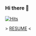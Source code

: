 ### Hi there 👋

<!--
**UOSCS/UOSCS** is a ✨ _special_ ✨ repository because its `README.md` (this file) appears on your GitHub profile.

Here are some ideas to get you started:

- 🔭 I’m currently working on ...
- 🌱 I’m currently learning ...
- 👯 I’m looking to collaborate on ...
- 🤔 I’m looking for help with ...
- 💬 Ask me about ...
- 📫 How to reach me: ...
- 😄 Pronouns: ...
- ⚡ Fun fact: ...
-->

[![Hits](https://hits.seeyoufarm.com/api/count/incr/badge.svg?url=https%3A%2F%2Fgithub.com%2FUOSCS&count_bg=%23BE2B5B&title_bg=%23555555&icon=&icon_color=%23E7E7E7&title=hits&edge_flat=false)](https://hits.seeyoufarm.com)

\> [RESUME](https://s3.us-west-2.amazonaws.com/secure.notion-static.com/f1cc5d41-0b1e-4538-b4f2-616f889071eb/resume.pdf?X-Amz-Algorithm=AWS4-HMAC-SHA256&X-Amz-Content-Sha256=UNSIGNED-PAYLOAD&X-Amz-Credential=AKIAT73L2G45EIPT3X45%2F20211228%2Fus-west-2%2Fs3%2Faws4_request&X-Amz-Date=20211228T235700Z&X-Amz-Expires=86400&X-Amz-Signature=19c523f7741fdb942e4e5e9e0eb127d3d1f513fd2e5b6134408cbb3d26451ddd&X-Amz-SignedHeaders=host&response-content-disposition=filename%20%3D%22resume.pdf%22&x-id=GetObject) <
